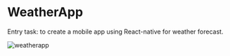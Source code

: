 # WeatherApp
Entry task: to create a mobile app using React-native for weather forecast.

![weatherapp](https://user-images.githubusercontent.com/28343547/51445189-03f8e600-1d0b-11e9-8a9a-dc7b12b10447.jpg)
